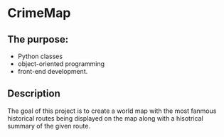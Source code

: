 # CrimeMap
## The purpose:
- Python classes
- object-oriented programming
- front-end development. 

## Description
The goal of this project is to create a world map with the most fanmous historical routes being displayed on the map along with a hisotrical summary of the given route. 
